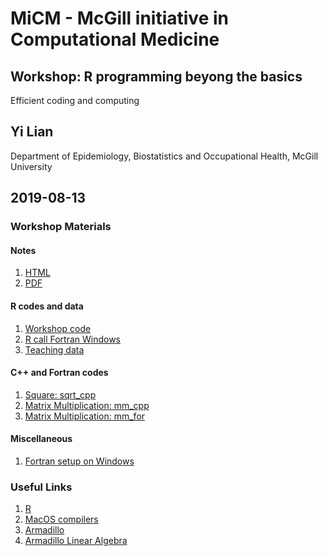 # MiCM - McGill initiative in Computational Medicine
## Workshop: R programming beyong the basics
Efficient coding and computing
## Yi Lian
Department of Epidemiology, Biostatistics and Occupational Health, McGill University
## 2019-08-13

### Workshop Materials
#### Notes
1. [HTML](Efficiency_LY.ipynb)
2. [PDF](Efficiency_LY.pdf)

#### R codes and data
1. [Workshop code](Efficiency_LY.r)
2. [R call Fortran Windows](RcallFor_windows.R)
3. [Teaching data](sample.csv)

#### C++ and Fortran codes
1. [Square: sqrt_cpp](sqrt_cpp.cpp)
2. [Matrix Multiplication: mm_cpp](mm_cpp.cpp)
3. [Matrix Multiplication: mm_for](mm_for.f90)

#### Miscellaneous
1. [Fortran setup on Windows](Fortran_Setup_Win.txt)


### Useful Links
1. [R](https://www.r-project.org)
2. [MacOS compilers](https://cran.r-project.org/bin/macosx/tools/)
3. [Armadillo](http://arma.sourceforge.net)
4. [Armadillo Linear Algebra]()
